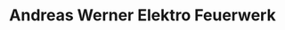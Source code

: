 ---
title: "Andreas Werner Elektro Feuerwerk"
url: /weida/andreas-werner-elektro-feuerwerk/
shop: Elektrisch
---